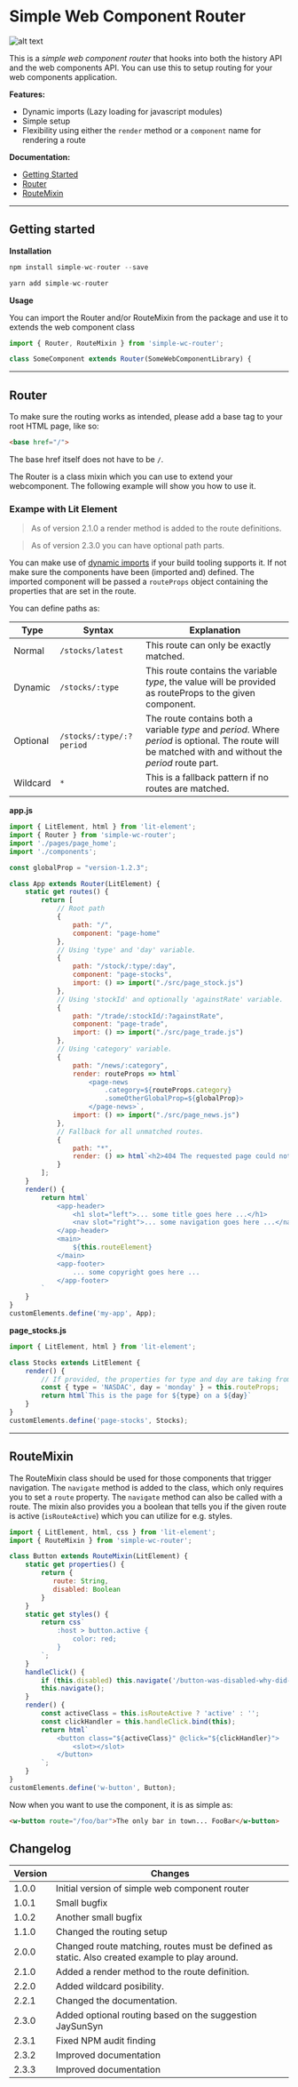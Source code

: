# Simple Web Component Router
![alt text](simple-wc-router.png "Simple <Web Component /> Router")

This is a *simple web component router* that hooks into both the history API and the web components API. You can use this to setup routing for your web components application.

**Features:**

- Dynamic imports (Lazy loading for javascript modules)
- Simple setup
- Flexibility using either the `render` method or a `component` name for rendering a route  

**Documentation:**
- [Getting Started](#getting-started)
- [Router](#router)
- [RouteMixin](#routemixin)

---

## Getting started

**Installation**
```javascript
npm install simple-wc-router --save
```

```javascript
yarn add simple-wc-router
```

**Usage**

You can import the Router and/or RouteMixin from the package and use it to extends the web component class
```javascript
import { Router, RouteMixin } from 'simple-wc-router';

class SomeComponent extends Router(SomeWebComponentLibrary) {
```

---

## Router

To make sure the routing works as intended, please add a base tag to your root HTML page, like so:
```html
<base href="/">
```
The base href itself does not have to be `/`.

The Router is a class mixin which you can use to extend your webcomponent. The following example will show you how to use it.

### Exampe with Lit Element

> As of version 2.1.0 a render method is added to the route definitions.

> As of version 2.3.0 you can have optional path parts.

You can make use of [dynamic imports](https://v8.dev/features/dynamic-import) if your build tooling supports it. If not make sure the components have been (imported and) defined. The imported component will be passed a `routeProps` object containing the properties that are set in the route.

You can define paths as: 

| Type | Syntax | Explanation |
| ---- | ------ | ----------- |
| Normal | `/stocks/latest` | This route can only be exactly matched. |
| Dynamic | `/stocks/:type` | This route contains the variable *type*, the value will be provided as routeProps to the given component. |
| Optional | `/stocks/:type/:?period` | The route contains both a variable *type* and *period*. Where *period* is optional. The route will be matched with and without the *period* route part. |
| Wildcard | `*` | This is a fallback pattern if no routes are matched. |

**app.js**
```javascript
import { LitElement, html } from 'lit-element';
import { Router } from 'simple-wc-router';
import './pages/page_home';
import './components';

const globalProp = "version-1.2.3";

class App extends Router(LitElement) {
    static get routes() {
        return [
            // Root path
            {
                path: "/",
                component: "page-home"
            },
            // Using 'type' and 'day' variable.
            {
                path: "/stock/:type/:day",
                component: "page-stocks",
                import: () => import("./src/page_stock.js")
            },
            // Using 'stockId' and optionally 'againstRate' variable.
            {
                path: "/trade/:stockId/:?againstRate",
                component: "page-trade",
                import: () => import("./src/page_trade.js")
            },
            // Using 'category' variable.
            {
                path: "/news/:category",
                render: routeProps => html`
                    <page-news 
                        .category=${routeProps.category} 
                        .someOtherGlobalProp=${globalProp}>
                    </page-news>`,
                import: () => import("./src/page_news.js")
            },
            // Fallback for all unmatched routes.  
            {
                path: "*",
                render: () => html`<h2>404 The requested page could not be found</h2>`
            }
        ];
    }
    render() {
        return html`
            <app-header>
                <h1 slot="left">... some title goes here ...</h1>
                <nav slot="right">... some navigation goes here ...</nav>
            </app-header>
            <main>
                ${this.routeElement}
            </main>
            <app-footer>
                ... some copyright goes here ...
            </app-footer>
        `
    }
}
customElements.define('my-app', App);
```

**page_stocks.js**
```javascript
import { LitElement, html } from 'lit-element';

class Stocks extends LitElement {
    render() {
        // If provided, the properties for type and day are taking from the path.
        const { type = 'NASDAC', day = 'monday' } = this.routeProps;
        return html`This is the page for ${type} on a ${day}`
    }
}
customElements.define('page-stocks', Stocks);
```

---

## RouteMixin

The RouteMixin class should be used for those components that trigger navigation. The `navigate` method is added to the class, which only requires you to set a `route` property. The `navigate` method can also be called with a route. The mixin also provides you a boolean that tells you if the given route is active (`isRouteActive`) which you can utilize for e.g. styles.

```javascript
import { LitElement, html, css } from 'lit-element';
import { RouteMixin } from 'simple-wc-router'; 

class Button extends RouteMixin(LitElement) {
    static get properties() {
        return {
           route: String,
           disabled: Boolean
        }
    }
    static get styles() {
        return css`
            :host > button.active {
                color: red;
            }
        `;
    }
    handleClick() {
        if (this.disabled) this.navigate('/button-was-disabled-why-did-you-click-it');
        this.navigate();
    }
    render() {
        const activeClass = this.isRouteActive ? 'active' : '';
        const clickHandler = this.handleClick.bind(this);
        return html`
            <button class="${activeClass}" @click="${clickHandler}">
                <slot></slot>
            </button>
        `;
    }    
}
customElements.define('w-button', Button);
```

Now when you want to use the component, it is as simple as:

```html
<w-button route="/foo/bar">The only bar in town... FooBar</w-button>
```

## Changelog

| Version | Changes                                                                          |
| ------- | -------------------------------------------------------------------------------- |
| 1.0.0   | Initial version of simple web component router                                   |
| 1.0.1   | Small bugfix                                                                     |
| 1.0.2   | Another small bugfix                                                             |
| 1.1.0   | Changed the routing setup                                                        |
| 2.0.0   | Changed route matching, routes must be defined as static. Also created example to play around.                          |
| 2.1.0   | Added a render method to the route definition.                                   |
| 2.2.0   | Added wildcard posibility.                                                       |
| 2.2.1   | Changed the documentation.                                                       |
| 2.3.0   | Added optional routing based on the suggestion JaySunSyn                         |
| 2.3.1   | Fixed NPM audit finding                                                          |
| 2.3.2   | Improved documentation                                                           |
| 2.3.3   | Improved documentation                                                           |
